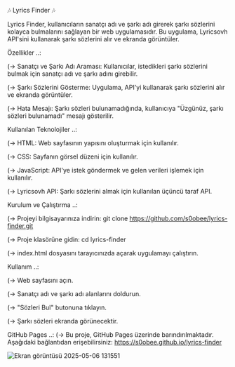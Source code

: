 🎶 Lyrics Finder 🎶 

Lyrics Finder, kullanıcıların sanatçı adı ve şarkı adı girerek şarkı sözlerini kolayca bulmalarını sağlayan bir web uygulamasıdır. Bu uygulama, Lyricsovh API'sini kullanarak şarkı sözlerini alır ve ekranda görüntüler.

Özellikler ..:

(-> Sanatçı ve Şarkı Adı Araması: Kullanıcılar, istedikleri şarkı sözlerini bulmak için sanatçı adı ve şarkı adını girebilir.

(-> Şarkı Sözlerini Gösterme: Uygulama, API'yi kullanarak şarkı sözlerini alır ve ekranda görüntüler.

(-> Hata Mesajı: Şarkı sözleri bulunamadığında, kullanıcıya "Üzgünüz, şarkı sözleri bulunamadı" mesajı gösterilir.

Kullanılan Teknolojiler ..:

(-> HTML: Web sayfasının yapısını oluşturmak için kullanılır.

(-> CSS: Sayfanın görsel düzeni için kullanılır.

(-> JavaScript: API'ye istek göndermek ve gelen verileri işlemek için kullanılır.

(-> Lyricsovh API: Şarkı sözlerini almak için kullanılan üçüncü taraf API.

Kurulum ve Çalıştırma ..:

(-> Projeyi bilgisayarınıza indirin:
git clone https://github.com/s0obee/lyrics-finder.git

(-> Proje klasörüne gidin:
cd lyrics-finder

(-> index.html dosyasını tarayıcınızda açarak uygulamayı çalıştırın.

Kullanım ..:

(-> Web sayfasını açın.

(-> Sanatçı adı ve şarkı adı alanlarını doldurun.

(-> "Sözleri Bul" butonuna tıklayın.

(-> Şarkı sözleri ekranda görünecektir.

GitHub Pages ..:
(-> Bu proje, GitHub Pages üzerinde barındırılmaktadır. Aşağıdaki bağlantıdan erişebilirsiniz:
https://s0obee.github.io/lyrics-finder

![Ekran görüntüsü 2025-05-06 131551](https://github.com/user-attachments/assets/9e1f0748-73cf-4f7f-8de3-b5e440d9a381)

